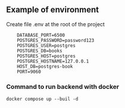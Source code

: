 ## Example of environment

Create file .env at the root of the project

```
    DATABASE_PORT=6500
    POSTGRES_PASSWORD=password123
    POSTGRES_USER=postgres
    POSTGRES_DB=books
    POSTGRES_HOST=postgres
    POSTGRES_HOSTNAME=127.0.0.1
    HOST_DB=postgres-book
    PORT=9060
```

### Command to run backend with docker

```
docker compose up --buil -d
```